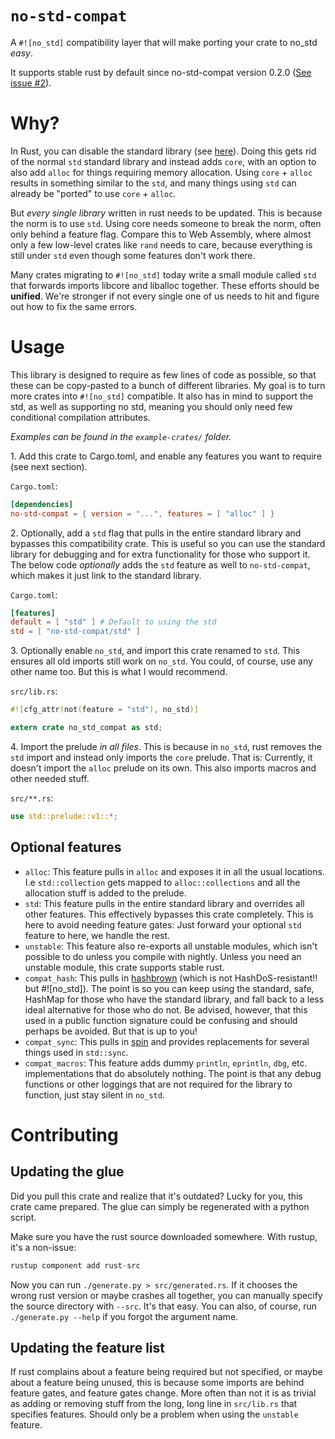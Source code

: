 # `no-std-compat`

A `#![no_std]` compatibility layer that will make porting your crate
to no_std *easy*.

It supports stable rust by default since no-std-compat version 0.2.0
([See issue #2](https://gitlab.com/jD91mZM2/no-std-compat/issues/2)).

# Why?

In Rust, you can disable the standard library (see
[here](https://docs.rust-embedded.org/embedonomicon/smallest-no-std.html)). Doing
this gets rid of the normal `std` standard library and instead adds
`core`, with an option to also add `alloc` for things requiring memory
allocation. Using `core` + `alloc` results in something similar to the
`std`, and many things using `std` can already be "ported" to use
`core` + `alloc`.

But *every single library* written in rust needs to be updated. This
is because the norm is to use `std`. Using core needs someone to break
the norm, often only behind a feature flag. Compare this to Web
Assembly, where almost only a few low-level crates like `rand` needs
to care, because everything is still under `std` even though some
features don't work there.

Many crates migrating to `#![no_std]` today write a small module
called `std` that forwards imports libcore and liballoc
together. These efforts should be **unified**. We're stronger if not
every single one of us needs to hit and figure out how to fix the same
errors.

# Usage

This library is designed to require as few lines of code as possible,
so that these can be copy-pasted to a bunch of different libraries. My
goal is to turn more crates into `#![no_std]` compatible. It also has
in mind to support the std, as well as supporting no std, meaning you
should only need few conditional compilation attributes.

*Examples can be found in the `example-crates/` folder.*

1​. Add this crate to Cargo.toml, and enable any features you want to
   require (see next section).

`Cargo.toml`:

```toml
[dependencies]
no-std-compat = { version = "...", features = [ "alloc" ] }
```

2​. Optionally, add a `std` flag that pulls in the entire standard
   library and bypasses this compatibility crate. This is useful so
   you can use the standard library for debugging and for extra
   functionality for those who support it. The below code *optionally*
   adds the `std` feature as well to `no-std-compat`, which makes it
   just link to the standard library.

`Cargo.toml`:

```toml
[features]
default = [ "std" ] # Default to using the std
std = [ "no-std-compat/std" ]
```

3​. Optionally enable `no_std`, and import this crate renamed to
   `std`. This ensures all old imports still work on `no_std`. You
   could, of course, use any other name too. But this is what I would
   recommend.

`src/lib.rs`:

```rust
#![cfg_attr(not(feature = "std"), no_std)]

extern crate no_std_compat as std;
```

4​. Import the prelude *in all files*. This is because in `no_std`,
   rust removes the `std` import and instead only imports the `core`
   prelude. That is: Currently, it doesn't import the `alloc` prelude
   on its own. This also imports macros and other needed stuff.

`src/**.rs`:

```rust
use std::prelude::v1::*;
```

## Optional features

 - `alloc`: This feature pulls in `alloc` and exposes it in all the
   usual locations. I.e `std::collection` gets mapped to
   `alloc::collections` and all the allocation stuff is added to the
   prelude.
 - `std`: This feature pulls in the entire standard library and
   overrides all other features. This effectively bypasses this crate
   completely. This is here to avoid needing feature gates: Just
   forward your optional `std` feature to here, we handle the rest.
 - `unstable`: This feature also re-exports all unstable modules,
   which isn't possible to do unless you compile with nightly. Unless
   you need an unstable module, this crate supports stable rust.
 - `compat_hash`: This pulls in
   [hashbrown](https://github.com/rust-lang/hashbrown) (which is not
   HashDoS-resistant!! but #![no_std]). The point is so you can keep
   using the standard, safe, HashMap for those who have the standard
   library, and fall back to a less ideal alternative for those who do
   not. Be advised, however, that this used in a public function
   signature could be confusing and should perhaps be avoided. But
   that is up to you!
 - `compat_sync`: This pulls in
   [spin](https://github.com/mvdnes/spin-rs) and provides replacements
   for several things used in `std::sync`.
 - `compat_macros`: This feature adds dummy `println`, `eprintln`,
   `dbg`, etc. implementations that do absolutely nothing. The point
   is that any debug functions or other loggings that are not required
   for the library to function, just stay silent in `no_std`.

# Contributing

## Updating the glue

Did you pull this crate and realize that it's outdated? Lucky for you,
this crate came prepared. The glue can simply be regenerated with a
python script.

Make sure you have the rust source downloaded somewhere. With rustup,
it's a non-issue:
```rust
rustup component add rust-src
```

Now you can run `./generate.py > src/generated.rs`. If it chooses the
wrong rust version or maybe crashes all together, you can manually
specify the source directory with `--src`. It's that easy. You can
also, of course, run `./generate.py --help` if you forgot the argument
name.

## Updating the feature list

If rust complains about a feature being required but not specified, or
maybe about a feature being unused, this is because some imports are
behind feature gates, and feature gates change. More often than not it
is as trivial as adding or removing stuff from the long, long line in
`src/lib.rs` that specifies features. Should only be a problem when
using the `unstable` feature.
